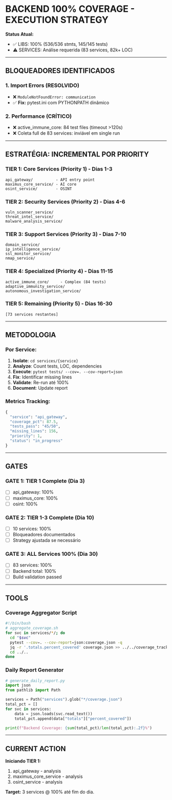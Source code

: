 # BACKEND 100% COVERAGE - EXECUTION STRATEGY

**Status Atual:**
- ✅ LIBS: 100% (536/536 stmts, 145/145 tests)
- ⚠️ SERVICES: Análise requerida (83 services, 82k+ LOC)

---

## BLOQUEADORES IDENTIFICADOS

### 1. Import Errors (RESOLVIDO)
- ❌ `ModuleNotFoundError: communication`
- ✅ **Fix:** pytest.ini com PYTHONPATH dinâmico

### 2. Performance (CRÍTICO)
- ❌ active_immune_core: 84 test files (timeout >120s)
- ❌ Coleta full de 83 services: inviável em single run

---

## ESTRATÉGIA: INCREMENTAL POR PRIORITY

### TIER 1: Core Services (Priority 1) - Dias 1-3
```
api_gateway/          - API entry point
maximus_core_service/ - AI core
osint_service/        - OSINT
```

### TIER 2: Security Services (Priority 2) - Dias 4-6
```
vuln_scanner_service/
threat_intel_service/
malware_analysis_service/
```

### TIER 3: Support Services (Priority 3) - Dias 7-10
```
domain_service/
ip_intelligence_service/
ssl_monitor_service/
nmap_service/
```

### TIER 4: Specialized (Priority 4) - Dias 11-15
```
active_immune_core/     - Complex (84 tests)
adaptive_immunity_service/
autonomous_investigation_service/
```

### TIER 5: Remaining (Priority 5) - Dias 16-30
```
[73 services restantes]
```

---

## METODOLOGIA

### Por Service:
1. **Isolate**: `cd services/{service}`
2. **Analyze**: Count tests, LOC, dependencies
3. **Execute**: `pytest tests/ --cov=. --cov-report=json`
4. **Fix**: Identificar missing lines
5. **Validate**: Re-run até 100%
6. **Document**: Update report

### Metrics Tracking:
```python
{
  "service": "api_gateway",
  "coverage_pct": 87.5,
  "tests_pass": "45/50",
  "missing_lines": 156,
  "priority": 1,
  "status": "in_progress"
}
```

---

## GATES

### GATE 1: TIER 1 Complete (Dia 3)
- [ ] api_gateway: 100%
- [ ] maximus_core: 100%
- [ ] osint: 100%

### GATE 2: TIER 1-3 Complete (Dia 10)
- [ ] 10 services: 100%
- [ ] Bloqueadores documentados
- [ ] Strategy ajustada se necessário

### GATE 3: ALL Services 100% (Dia 30)
- [ ] 83 services: 100%
- [ ] Backend total: 100%
- [ ] Build validation passed

---

## TOOLS

### Coverage Aggregator Script
```bash
#!/bin/bash
# aggregate_coverage.sh
for svc in services/*/; do
  cd "$svc"
  pytest --cov=. --cov-report=json:coverage.json -q
  jq -r '.totals.percent_covered' coverage.json >> ../../coverage_tracker.txt
  cd ../..
done
```

### Daily Report Generator
```python
# generate_daily_report.py
import json
from pathlib import Path

services = Path("services").glob("*/coverage.json")
total_pct = []
for svc in services:
    data = json.loads(svc.read_text())
    total_pct.append(data["totals"]["percent_covered"])

print(f"Backend Coverage: {sum(total_pct)/len(total_pct):.2f}%")
```

---

## CURRENT ACTION

**Iniciando TIER 1:**
1. api_gateway - analysis
2. maximus_core_service - analysis
3. osint_service - analysis

**Target:** 3 services @ 100% até fim do dia.
